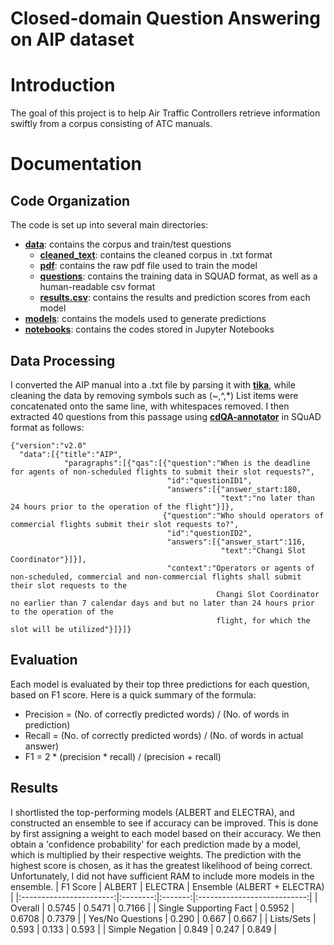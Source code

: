 # Closed-domain Question Answering on AIP dataset

# Introduction

The goal of this project is to help Air Traffic Controllers retrieve information swiftly from a corpus consisting of ATC manuals.

# Documentation

## Code Organization

The code is set up into several main directories:

- [**data**](https://github.com/TanJiaTing/AIP/tree/master/data): contains the corpus and train/test questions
  - [**cleaned_text**](https://github.com/TanJiaTing/AIP/tree/master/data/cleaned_text): contains the cleaned corpus in .txt format
  - [**pdf**](https://github.com/TanJiaTing/AIP/tree/master/data/pdf): contains the raw pdf file used to train the model
  - [**questions**](https://github.com/TanJiaTing/AIP/tree/master/data/questions): contains the training data in SQUAD format, as well as a human-readable csv format
  - [**results.csv**](https://github.com/TanJiaTing/AIP/blob/master/data/results.csv): contains the results and prediction scores from each model
- [**models**](https://github.com/TanJiaTing/AIP/tree/master/models): contains the models used to generate predictions
- [**notebooks**](https://github.com/TanJiaTing/AIP/tree/master/notebooks): contains the codes stored in Jupyter Notebooks

## Data Processing
I converted the AIP manual into a .txt file by parsing it with [**tika**](https://tika.apache.org/1.6/api/org/apache/tika/parser/Parser.html), while cleaning the data by removing symbols such as (~,^,\*) List items were concatenated onto the same line, with whitespaces removed.
I then extracted 40 questions from this passage using [**cdQA-annotator**](https://github.com/cdqa-suite/cdQA-annotator) in SQuAD format as follows:
```
{"version":"v2.0"
  "data":[{"title":"AIP",
            "paragraphs":[{"qas":[{"question":"When is the deadline for agents of non-scheduled flights to submit their slot requests?",
                                   "id":"questionID1",
                                   "answers":[{"answer_start:180,
                                               "text":"no later than 24 hours prior to the operation of the flight"}]},
                                  {"question":"Who should operators of commercial flights submit their slot requests to?",
                                   "id":"questionID2",
                                   "answers":[{"answer_start":116,
                                               "text":"Changi Slot Coordinator"}]}],
                                   "context":"Operators or agents of non-scheduled, commercial and non-commercial flights shall submit their slot requests to the 
                                              Changi Slot Coordinator no earlier than 7 calendar days and but no later than 24 hours prior to the operation of the
                                              flight, for which the slot will be utilized"}]}]}
```
## Evaluation
Each model is evaluated by their top three predictions for each question, based on F1 score. Here is a quick summary of the formula:
- Precision = (No. of correctly predicted words) / (No. of words in prediction)
- Recall = (No. of correctly predicted words) / (No. of words in actual answer)
- F1 = 2 * (precision * recall) / (precision + recall)

## Results
I shortlisted the top-performing models (ALBERT and ELECTRA), and constructed an ensemble to see if accuracy can be improved. This is done by first assigning a weight to each model based on their accuracy. We then obtain a 'confidence probability' for each prediction made by a model, which is multiplied by their respective weights. The prediction with the highest score is chosen, as it has the greatest likelihood of being correct. Unfortunately, I did not have sufficient RAM to include more models in the ensemble.
| F1 Score                |  ALBERT  | ELECTRA | Ensemble (ALBERT + ELECTRA) |
|:-----------------------:|:--------:|:-------:|:---------------------------:|
| Overall                 |  0.5745  |  0.5471 |            0.7166           |
| Single Supporting Fact  |  0.5952  |  0.6708 |            0.7379           |
| Yes/No Questions        |  0.290   |  0.667  |            0.667            |
| Lists/Sets              |  0.593   |  0.133  |            0.593            |
| Simple Negation         |  0.849   |  0.247  |            0.849            |


